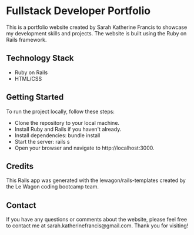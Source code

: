 <h1>Fullstack Developer Portfolio</h1>
<p>This is a portfolio website created by Sarah Katherine Francis to showcase my development skills and projects. The website is built using the Ruby on Rails framework.</p>

<h2>Technology Stack</h2>
<ul>
  <li>Ruby on Rails</li>
  <li>HTML/CSS</li>
</ul>

<h2>Getting Started</h2>
<p>To run the project locally, follow these steps:<p>
<ul>
  <li>Clone the repository to your local machine.</li>
  <li>Install Ruby and Rails if you haven't already.</li>
  <li>Install dependencies: bundle install</li>
  <li>Start the server: rails s</li>
  <li>Open your browser and navigate to http://localhost:3000.</li>
</ul>

<h2>Credits</h2>
<p>This Rails app was generated with the lewagon/rails-templates created by the Le Wagon coding bootcamp team.</p>

<h2>Contact</h2>
<p>If you have any questions or comments about the website, please feel free to contact me at sarah.katherinefrancis@gmail.com. Thank you for visiting!<p/>
